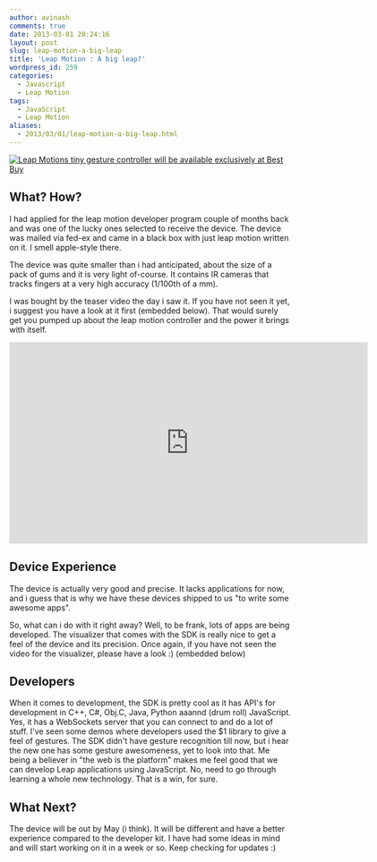 ```yaml
---
author: avinash
comments: true
date: 2013-03-01 20:24:16
layout: post
slug: leap-motion-a-big-leap
title: 'Leap Motion : A big leap?'
wordpress_id: 259
categories:
  - Javascript
  - Leap Motion
tags:
  - JavaScript
  - Leap Motion
aliases:
  - 2013/03/01/leap-motion-a-big-leap.html
---
```


[![Leap Motions tiny gesture controller will be available exclusively at Best Buy](http://farm9.staticflickr.com/8076/8385940323_7a1500210f.jpg)](http://www.flickr.com/photos/92269244@N07/8385940323/)



## What? How? 


I had applied for the leap motion developer program couple of months back and was one of the lucky ones selected to receive the device. The device was mailed via fed-ex and came in a black box with just leap motion written on it. I smell apple-style there. 

The device was quite smaller than i had anticipated, about the size of a pack of gums and it is very light of-course. It contains IR cameras that tracks fingers at a very high accuracy (1/100th of a mm).

I was bought by the teaser video the day i saw it. If you have not seen it yet, i suggest you have a look at it first (embedded below). That would surely get you pumped up about the leap motion controller and the power it brings with itself.

<iframe width="640" height="360" src="http://www.youtube.com/embed/_d6KuiuteIA" frameborder="0">Leap</iframe>

##  Device Experience 


The device is actually very good and precise. It lacks applications for now, and i guess that is why we have these devices shipped to us "to write some awesome apps".

So, what can i do with it right away? Well, to be frank, lots of apps are being developed. The visualizer that comes with the SDK is really nice to get a feel of the device and its precision. Once again, if you have not seen the video for the visualizer, please have a look :) (embedded below)




##  Developers 


When it comes to development, the SDK is pretty cool as it has API's for development in C++, C#, Obj.C, Java, Python aaannd (drum roll) JavaScript. Yes, it has a WebSockets server that you can connect to and do a lot of stuff. I've seen some demos where developers used the $1 library to give a feel of gestures. 
The SDK didn't have gesture recognition till now, but i hear the new one has some gesture awesomeness, yet to look into that. Me being a believer in "the web is the platform" makes me feel good that we can develop Leap applications using JavaScript. No, need to go through learning a whole new technology. That is a win, for sure.



##  What Next? 


The device will be out by May (i think). It will be different and have a better experience compared to the developer kit. I have had some ideas in mind and will start working on it in a week or so. Keep checking for updates :)
